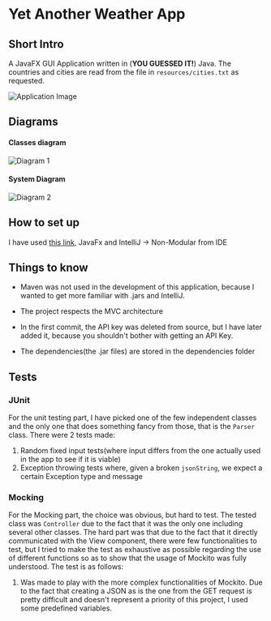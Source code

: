 # Yet Another Weather App

## Short Intro

A JavaFX GUI Application written in (**YOU GUESSED IT!**) Java. The countries and cities are read from the file in 
`resources/cities.txt` as requested.

![Application Image](https://i.imgur.com/JA0kR4v.jpg)

## Diagrams

#### Classes diagram
![Diagram 1](https://i.imgur.com/R6VhSvE.jpg)

#### System Diagram 
![Diagram 2](https://i.imgur.com/TAirxzO.jpg)


## How to set up

I have used [this link](https://openjfx.io/openjfx-docs/), JavaFx and IntelliJ -> Non-Modular from IDE

## Things to know

- Maven was not used in the development of this application, because I wanted to get more familiar with .jars and IntelliJ.

- The project respects the MVC architecture

- In the first commit, the API key was deleted from source, but I have later added it, because you shouldn't bother with 
getting an API Key. 

- The dependencies(the .jar files) are stored in the dependencies folder

## Tests

### JUnit

For the unit testing part, I have picked one of the few independent classes and the only one that does something fancy
from those, that is the `Parser` class. There were 2 tests made: 

1. Random fixed input tests(where input differs from the one actually used in the app to see if it is viable)
2. Exception throwing tests where, given a broken `jsonString`, we expect a certain Exception type and message

### Mocking 

For the Mocking part, the choice was obvious, but hard to test. The tested class was `Controller` due to the fact that
it was the only one including several other classes. The hard part was that due to the fact that it directly 
communicated with the View component, there were few functionalities to test, but I tried to make the test as
exhaustive as possible regarding the use of different functions so as to show that the usage of Mockito was fully 
understood. The test is as follows:

1. Was made to play with the more complex functionalities of Mockito. Due to the fact that creating a JSON as is the 
one from the GET request is pretty difficult and doesn't represent a priority of this project, I used some predefined 
variables.